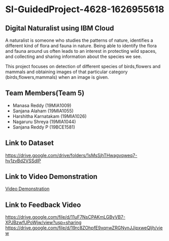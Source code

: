# SI-GuidedProject-4628-1626955618
## Digital Naturalist using IBM Cloud
A naturalist is someone who studies the patterns of nature, identifies a different kind of flora and fauna in nature. Being able to identify the flora and fauna around us often leads to an interest in protecting wild spaces, and collecting and sharing information about the species we see.

This project focuses on detection of different species of birds,flowers and mammals and obtaining images of that particular category (birds,flowers,mammals) when an image is given.


## Team Members(Team 5)

- Manasa Reddy (19MIA1009)
- Sanjana Alaham (19MIA1055)
- Harshitha Karnatakam (19MIA1026)
- Nagaruru Shreya (19MIA1044)
- Sanjana Reddy P (19BCE1581)


## Link to Dataset

https://drive.google.com/drive/folders/1sMsSjhTHwagvqweq7-hv1zvBd2VSSdlP

## Link to Video Demonstration
[Video Demonstration]()

## Link to Feedback Video

https://drive.google.com/file/d/11uF7NsCPAKmLGByVB7-XPJBzwfUPoWjw/view?usp=sharing
https://drive.google.com/file/d/19rc8ZOhpfE9xqnwZRGNynJJipxweQljh/view
